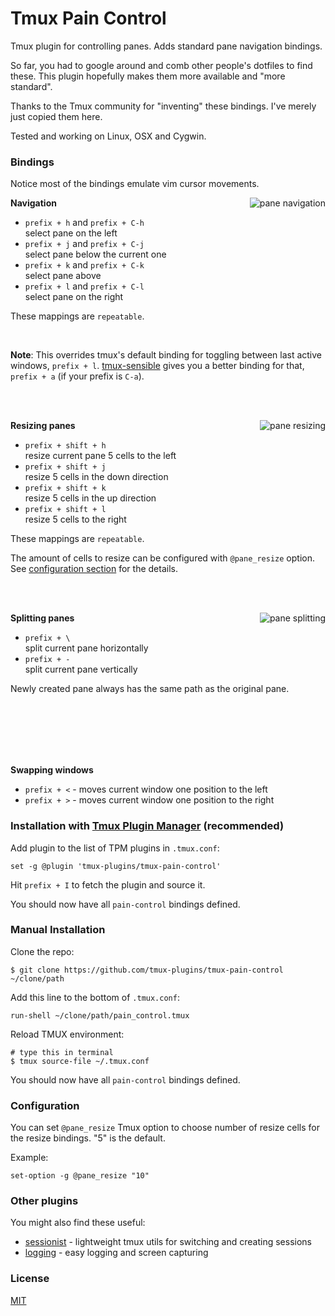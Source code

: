 # Tmux Pain Control

Tmux plugin for controlling panes. Adds standard pane navigation bindings.

So far, you had to google around and comb other people's dotfiles to find these.
This plugin hopefully makes them more available and "more standard".

Thanks to the Tmux community for "inventing" these bindings. I've merely just
copied them here.

Tested and working on Linux, OSX and Cygwin.

### Bindings

Notice most of the bindings emulate vim cursor movements.

<img align="right" src="/screenshots/pane_navigation.gif" alt="pane navigation"/>

**Navigation**

- `prefix + h` and `prefix + C-h`<br/>
  select pane on the left
- `prefix + j` and `prefix + C-j`<br/>
  select pane below the current one
- `prefix + k` and `prefix + C-k`<br/>
  select pane above
- `prefix + l` and `prefix + C-l`<br/>
  select pane on the right

These mappings are `repeatable`.

<br/>

**Note**: This overrides tmux's default binding for toggling between last
active windows, `prefix + l`.
[tmux-sensible](https://github.com/tmux-plugins/tmux-sensible) gives you
a better binding for that, `prefix + a` (if your prefix is `C-a`).

<br/><br/>

<img align="right" src="/screenshots/pane_resizing.gif" alt="pane resizing"/>

**Resizing panes**

- `prefix + shift + h`<br/>
  resize current pane 5 cells to the left
- `prefix + shift + j`<br/>
  resize 5 cells in the down direction
- `prefix + shift + k`<br/>
  resize 5 cells in the up direction
- `prefix + shift + l`<br/>
  resize 5 cells to the right

These mappings are `repeatable`.

The amount of cells to resize can be configured with `@pane_resize` option. See
[configuration section](#configuration) for the details.

<br/><br/>

<img align="right" src="/screenshots/pane_splitting.gif" alt="pane splitting"/>

**Splitting panes**

- `prefix + \ `<br/>
  split current pane horizontally
- `prefix + -`<br/>
  split current pane vertically

Newly created pane always has the same path as the original pane.

<br/><br/><br/><br/><br/>

**Swapping windows**

- `prefix + <` - moves current window one position to the left
- `prefix + >` - moves current window one position to the right

### Installation with [Tmux Plugin Manager](https://github.com/tmux-plugins/tpm) (recommended)

Add plugin to the list of TPM plugins in `.tmux.conf`:

    set -g @plugin 'tmux-plugins/tmux-pain-control'

Hit `prefix + I` to fetch the plugin and source it.

You should now have all `pain-control` bindings defined.

### Manual Installation

Clone the repo:

    $ git clone https://github.com/tmux-plugins/tmux-pain-control ~/clone/path

Add this line to the bottom of `.tmux.conf`:

    run-shell ~/clone/path/pain_control.tmux

Reload TMUX environment:

    # type this in terminal
    $ tmux source-file ~/.tmux.conf

You should now have all `pain-control` bindings defined.

### Configuration

You can set `@pane_resize` Tmux option to choose number of resize cells for the
resize bindings. "5" is the default.

Example:

    set-option -g @pane_resize "10"

### Other plugins

You might also find these useful:

- [sessionist](https://github.com/tmux-plugins/tmux-sessionist) - lightweight
  tmux utils for switching and creating sessions
- [logging](https://github.com/tmux-plugins/tmux-logging) - easy logging and
  screen capturing

### License
[MIT](LICENSE.md)
